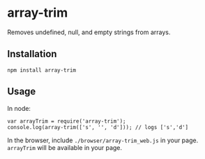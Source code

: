 # array-trim

Removes undefined, null, and empty strings from arrays.

## Installation

```
npm install array-trim
```

## Usage

In node:

```
var arrayTrim = require('array-trim');
console.log(array-trim(['s', '', 'd'])); // logs ['s','d']
```

In the browser, include `./browser/array-trim_web.js` in your page. `arrayTrim` will
 be available in your page.
